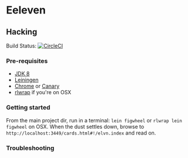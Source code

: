 # Eeleven

## Hacking

Build Status: [![CircleCI](https://circleci.com/gh/Eeleven/elvn.svg?style=svg)](https://circleci.com/gh/Eeleven/elvn)

### Pre-requisites

- [JDK 8](https://docs.oracle.com/javase/8/docs/technotes/guides/install/install_overview.html)
- [Leiningen](https://leiningen.org)
- [Chrome](https://www.google.com/chrome/) or [Canary](https://www.google.com/chrome/browser/canary.html)
- [rlwrap](http://brewformulas.org/Rlwrap) if you're on OSX

### Getting started

From the main project dir, run in a terminal:
`lein figwheel` or `rlwrap lein figwheel` on OSX.
When the dust settles down, browse to
`http://localhost:3449/cards.html#!/elvn.index` and read on.

### Troubleshooting

